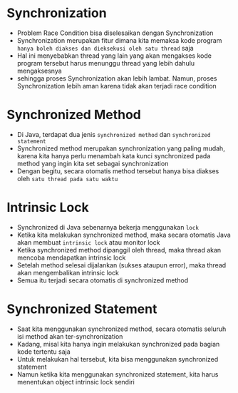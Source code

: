 # Synchronization

- Problem Race Condition bisa diselesaikan dengan Synchronization
- Synchronization merupakan fitur dimana kita memaksa kode program `hanya boleh diakses dan dieksekusi oleh satu thread` saja
- Hal ini menyebabkan thread yang lain yang akan mengakses kode program tersebut harus menunggu thread yang lebih dahulu mengaksesnya
- sehingga proses Synchronization akan lebih lambat. Namun, proses Synchronization lebih aman karena tidak akan terjadi race condition

# Synchronized Method

- Di Java, terdapat dua jenis `synchronized method` dan `synchronized statement`
- Synchronized method merupakan synchronization yang paling mudah, karena kita hanya perlu menambah kata kunci synchronized pada method yang ingin kita set sebagai synchronization
- Dengan begitu, secara otomatis method tersebut hanya bisa diakses oleh `satu thread pada satu waktu`

# Intrinsic Lock

- Synchronized di Java sebenarnya bekerja menggunakan `lock`
- Ketika kita melakukan synchronized method, maka secara otomatis Java akan membuat `intrinsic lock` atau monitor lock
- Ketika synchronized method dipanggil oleh thread, maka thread akan mencoba mendapatkan intrinsic lock
- Setelah method selesai dijalankan (sukses ataupun error), maka thread akan mengembalikan intrinsic lock
- Semua itu terjadi secara otomatis di synchronized method

# Synchronized Statement

- Saat kita menggunakan synchronized method, secara otomatis seluruh isi method akan ter-synchronization
- Kadang, misal kita hanya ingin melakukan synchronized pada bagian kode tertentu saja
- Untuk melakukan hal tersebut, kita bisa menggunakan synchronized statement
- Namun ketika kita menggunakan synchronized statement, kita harus menentukan object intrinsic lock sendiri
